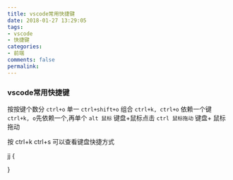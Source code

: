 ```yaml
---
title: vscode常用快捷键
date: 2018-01-27 13:29:05
tags:
- vscode
- 快捷键
categories:
- 前端
comments: false
permalink:
---
```


### vscode常用快捷键

按按键个数分
`ctrl+o` 单一
`ctrl+shift+o` 组合
`ctrl+k, ctrl+o` 依赖一个键
`ctrl+k, o`先依赖一个,再单个
`alt 鼠标` 键盘+鼠标点击
`ctrl 鼠标拖动` 键盘+ 鼠标拖动

按 ctrl+k ctrl+s 可以查看键盘快捷方式

jj {


    
}